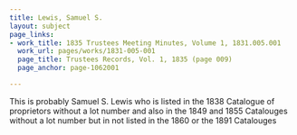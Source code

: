 ```yaml
---
title: Lewis, Samuel S.
layout: subject
page_links:
- work_title: 1835 Trustees Meeting Minutes, Volume 1, 1831.005.001
  work_url: pages/works/1831-005-001
  page_title: Trustees Records, Vol. 1, 1835 (page 009)
  page_anchor: page-1062001

---
```

<p>This is probably Samuel S. Lewis who is listed in the 1838 Catalogue of proprietors without a lot number and also in the 1849 and 1855 Catalouges without a lot number but in not listed in the 1860 or the 1891 Catalouges</p>